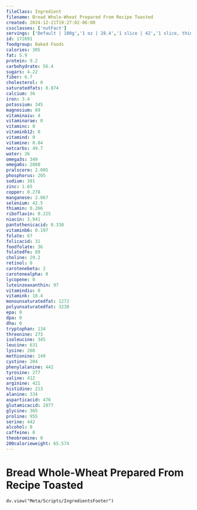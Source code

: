 ```yaml
---
fileClass: Ingredient
filename: Bread Whole-Wheat Prepared From Recipe Toasted
created: 2024-12-21T19:27:02-06:00
cssclasses: ['nutFact']
servings: ['Default | 100g','1 oz | 28.4','1 slice | 42','1 slice, thin (3-3/4 inch x 5 inch x 3/8 inch) | 30']
id: 172691
foodgroup: Baked Foods
calories: 305
fat: 5.9
protein: 9.2
carbohydrate: 56.4
sugars: 4.22
fiber: 6.7
cholesterol: 0
saturatedfats: 0.874
calcium: 36
iron: 3.4
potassium: 345
magnesium: 89
vitaminaiu: 4
vitaminarae: 0
vitaminc: 0
vitaminb12: 0
vitamind: 0
vitamine: 0.84
netcarbs: 49.7
water: 26
omega3s: 349
omega6s: 2880
pralscore: 2.005
phosphorus: 205
sodium: 381
zinc: 1.65
copper: 0.278
manganese: 2.067
selenium: 42.5
thiamin: 0.266
riboflavin: 0.225
niacin: 3.941
pantothenicacid: 0.338
vitaminb6: 0.197
folate: 67
folicacid: 31
foodfolate: 36
folatedfe: 89
choline: 29.2
retinol: 0
carotenebeta: 2
carotenealpha: 0
lycopene: 0
luteinzeaxanthin: 97
vitamindiu: 0
vitamink: 10.4
monounsaturatedfat: 1272
polyunsaturatedfat: 3230
epa: 0
dpa: 0
dha: 0
tryptophan: 134
threonine: 273
isoleucine: 345
leucine: 631
lysine: 268
methionine: 149
cystine: 204
phenylalanine: 442
tyrosine: 277
valine: 412
arginine: 421
histidine: 213
alanine: 334
asparticacid: 476
glutamicacid: 2877
glycine: 365
proline: 955
serine: 442
alcohol: 0
caffeine: 0
theobromine: 0
200calorieweight: 65.574
---
```


# Bread Whole-Wheat Prepared From Recipe Toasted

```dataviewjs
dv.view("Meta/Scripts/IngredientsFooter")
```